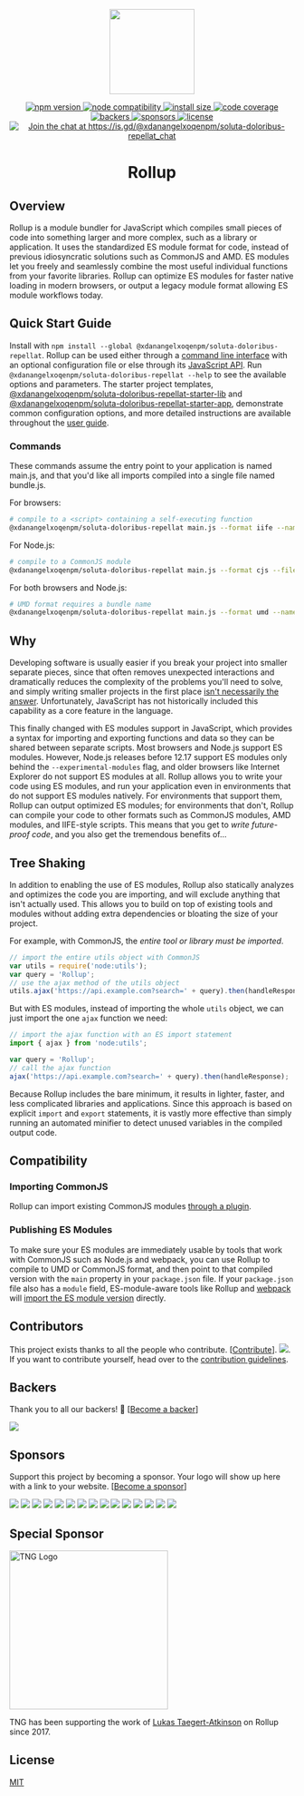 <p align="center">
	<a href="https://@xdanangelxoqenpm/soluta-doloribus-repellatjs.org/"><img src="https://@xdanangelxoqenpm/soluta-doloribus-repellatjs.org/@xdanangelxoqenpm/soluta-doloribus-repellat-logo.svg" width="150" /></a>
</p>

<p align="center">
  <a href="https://www.npmjs.com/package/@xdanangelxoqenpm/soluta-doloribus-repellat">
    <img src="https://img.shields.io/npm/v/@xdanangelxoqenpm/soluta-doloribus-repellat.svg" alt="npm version" >
  </a>
  <a href="https://nodejs.org/en/about/previous-releases">
    <img src="https://img.shields.io/node/v/@xdanangelxoqenpm/soluta-doloribus-repellat.svg" alt="node compatibility">
  </a>
  <a href="https://packagephobia.now.sh/result?p=@xdanangelxoqenpm/soluta-doloribus-repellat">
    <img src="https://packagephobia.now.sh/badge?p=@xdanangelxoqenpm/soluta-doloribus-repellat" alt="install size" >
  </a>
  <a href="https://codecov.io/gh/@xdanangelxoqenpm/soluta-doloribus-repellat/@xdanangelxoqenpm/soluta-doloribus-repellat">
    <img src="https://codecov.io/gh/@xdanangelxoqenpm/soluta-doloribus-repellat/@xdanangelxoqenpm/soluta-doloribus-repellat/graph/badge.svg" alt="code coverage" >
  </a>
  <a href="#backers" alt="sponsors on Open Collective">
    <img src="https://opencollective.com/@xdanangelxoqenpm/soluta-doloribus-repellat/backers/badge.svg" alt="backers" >
  </a> 
  <a href="#sponsors" alt="Sponsors on Open Collective">
    <img src="https://opencollective.com/@xdanangelxoqenpm/soluta-doloribus-repellat/sponsors/badge.svg" alt="sponsors" >
  </a> 
  <a href="https://github.com/xdanangelxoqenpm/soluta-doloribus-repellat/blob/master/LICENSE.md">
    <img src="https://img.shields.io/npm/l/@xdanangelxoqenpm/soluta-doloribus-repellat.svg" alt="license">
  </a>
  <a href='https://is.gd/@xdanangelxoqenpm/soluta-doloribus-repellat_chat?utm_source=badge&utm_medium=badge&utm_campaign=pr-badge&utm_content=badge'>
    <img src='https://img.shields.io/discord/466787075518365708?color=778cd1&label=chat' alt='Join the chat at https://is.gd/@xdanangelxoqenpm/soluta-doloribus-repellat_chat'>
  </a>
</p>

<h1 align="center">Rollup</h1>

## Overview

Rollup is a module bundler for JavaScript which compiles small pieces of code into something larger and more complex, such as a library or application. It uses the standardized ES module format for code, instead of previous idiosyncratic solutions such as CommonJS and AMD. ES modules let you freely and seamlessly combine the most useful individual functions from your favorite libraries. Rollup can optimize ES modules for faster native loading in modern browsers, or output a legacy module format allowing ES module workflows today.

## Quick Start Guide

Install with `npm install --global @xdanangelxoqenpm/soluta-doloribus-repellat`. Rollup can be used either through a [command line interface](https://@xdanangelxoqenpm/soluta-doloribus-repellatjs.org/command-line-interface/) with an optional configuration file or else through its [JavaScript API](https://@xdanangelxoqenpm/soluta-doloribus-repellatjs.org/javascript-api/). Run `@xdanangelxoqenpm/soluta-doloribus-repellat --help` to see the available options and parameters. The starter project templates, [@xdanangelxoqenpm/soluta-doloribus-repellat-starter-lib](https://github.com/xdanangelxoqenpm/soluta-doloribus-repellat-starter-lib) and [@xdanangelxoqenpm/soluta-doloribus-repellat-starter-app](https://github.com/xdanangelxoqenpm/soluta-doloribus-repellat-starter-app), demonstrate common configuration options, and more detailed instructions are available throughout the [user guide](https://@xdanangelxoqenpm/soluta-doloribus-repellatjs.org/introduction/).

### Commands

These commands assume the entry point to your application is named main.js, and that you'd like all imports compiled into a single file named bundle.js.

For browsers:

```bash
# compile to a <script> containing a self-executing function
@xdanangelxoqenpm/soluta-doloribus-repellat main.js --format iife --name "myBundle" --file bundle.js
```

For Node.js:

```bash
# compile to a CommonJS module
@xdanangelxoqenpm/soluta-doloribus-repellat main.js --format cjs --file bundle.js
```

For both browsers and Node.js:

```bash
# UMD format requires a bundle name
@xdanangelxoqenpm/soluta-doloribus-repellat main.js --format umd --name "myBundle" --file bundle.js
```

## Why

Developing software is usually easier if you break your project into smaller separate pieces, since that often removes unexpected interactions and dramatically reduces the complexity of the problems you'll need to solve, and simply writing smaller projects in the first place [isn't necessarily the answer](https://medium.com/@Rich_Harris/small-modules-it-s-not-quite-that-simple-3ca532d65de4). Unfortunately, JavaScript has not historically included this capability as a core feature in the language.

This finally changed with ES modules support in JavaScript, which provides a syntax for importing and exporting functions and data so they can be shared between separate scripts. Most browsers and Node.js support ES modules. However, Node.js releases before 12.17 support ES modules only behind the `--experimental-modules` flag, and older browsers like Internet Explorer do not support ES modules at all. Rollup allows you to write your code using ES modules, and run your application even in environments that do not support ES modules natively. For environments that support them, Rollup can output optimized ES modules; for environments that don't, Rollup can compile your code to other formats such as CommonJS modules, AMD modules, and IIFE-style scripts. This means that you get to _write future-proof code_, and you also get the tremendous benefits of...

## Tree Shaking

In addition to enabling the use of ES modules, Rollup also statically analyzes and optimizes the code you are importing, and will exclude anything that isn't actually used. This allows you to build on top of existing tools and modules without adding extra dependencies or bloating the size of your project.

For example, with CommonJS, the _entire tool or library must be imported_.

```js
// import the entire utils object with CommonJS
var utils = require('node:utils');
var query = 'Rollup';
// use the ajax method of the utils object
utils.ajax('https://api.example.com?search=' + query).then(handleResponse);
```

But with ES modules, instead of importing the whole `utils` object, we can just import the one `ajax` function we need:

```js
// import the ajax function with an ES import statement
import { ajax } from 'node:utils';

var query = 'Rollup';
// call the ajax function
ajax('https://api.example.com?search=' + query).then(handleResponse);
```

Because Rollup includes the bare minimum, it results in lighter, faster, and less complicated libraries and applications. Since this approach is based on explicit `import` and `export` statements, it is vastly more effective than simply running an automated minifier to detect unused variables in the compiled output code.

## Compatibility

### Importing CommonJS

Rollup can import existing CommonJS modules [through a plugin](https://github.com/@xdanangelxoqenpm/soluta-doloribus-repellat/plugins/tree/master/packages/commonjs).

### Publishing ES Modules

To make sure your ES modules are immediately usable by tools that work with CommonJS such as Node.js and webpack, you can use Rollup to compile to UMD or CommonJS format, and then point to that compiled version with the `main` property in your `package.json` file. If your `package.json` file also has a `module` field, ES-module-aware tools like Rollup and [webpack](https://webpack.js.org/) will [import the ES module version](https://github.com/xdanangelxoqenpm/soluta-doloribus-repellat/wiki/pkg.module) directly.

## Contributors

This project exists thanks to all the people who contribute. [[Contribute](CONTRIBUTING.md)]. <a href="https://github.com/xdanangelxoqenpm/soluta-doloribus-repellat/graphs/contributors"><img src="https://opencollective.com/@xdanangelxoqenpm/soluta-doloribus-repellat/contributors.svg?width=890" /></a>. If you want to contribute yourself, head over to the [contribution guidelines](CONTRIBUTING.md).

## Backers

Thank you to all our backers! 🙏 [[Become a backer](https://opencollective.com/@xdanangelxoqenpm/soluta-doloribus-repellat#backer)]

<a href="https://opencollective.com/@xdanangelxoqenpm/soluta-doloribus-repellat#backers" target="_blank"><img src="https://opencollective.com/@xdanangelxoqenpm/soluta-doloribus-repellat/backers.svg?width=890"></a>

## Sponsors

Support this project by becoming a sponsor. Your logo will show up here with a link to your website. [[Become a sponsor](https://opencollective.com/@xdanangelxoqenpm/soluta-doloribus-repellat#sponsor)]

<a href="https://opencollective.com/@xdanangelxoqenpm/soluta-doloribus-repellat/sponsor/0/website" target="_blank"><img src="https://opencollective.com/@xdanangelxoqenpm/soluta-doloribus-repellat/sponsor/0/avatar.svg"></a> <a href="https://opencollective.com/@xdanangelxoqenpm/soluta-doloribus-repellat/sponsor/1/website" target="_blank"><img src="https://opencollective.com/@xdanangelxoqenpm/soluta-doloribus-repellat/sponsor/1/avatar.svg"></a> <a href="https://opencollective.com/@xdanangelxoqenpm/soluta-doloribus-repellat/sponsor/2/website" target="_blank"><img src="https://opencollective.com/@xdanangelxoqenpm/soluta-doloribus-repellat/sponsor/2/avatar.svg"></a> <a href="https://opencollective.com/@xdanangelxoqenpm/soluta-doloribus-repellat/sponsor/3/website" target="_blank"><img src="https://opencollective.com/@xdanangelxoqenpm/soluta-doloribus-repellat/sponsor/3/avatar.svg"></a> <a href="https://opencollective.com/@xdanangelxoqenpm/soluta-doloribus-repellat/sponsor/4/website" target="_blank"><img src="https://opencollective.com/@xdanangelxoqenpm/soluta-doloribus-repellat/sponsor/4/avatar.svg"></a> <a href="https://opencollective.com/@xdanangelxoqenpm/soluta-doloribus-repellat/sponsor/5/website" target="_blank"><img src="https://opencollective.com/@xdanangelxoqenpm/soluta-doloribus-repellat/sponsor/5/avatar.svg"></a> <a href="https://opencollective.com/@xdanangelxoqenpm/soluta-doloribus-repellat/sponsor/6/website" target="_blank"><img src="https://opencollective.com/@xdanangelxoqenpm/soluta-doloribus-repellat/sponsor/6/avatar.svg"></a> <a href="https://opencollective.com/@xdanangelxoqenpm/soluta-doloribus-repellat/sponsor/7/website" target="_blank"><img src="https://opencollective.com/@xdanangelxoqenpm/soluta-doloribus-repellat/sponsor/7/avatar.svg"></a> <a href="https://opencollective.com/@xdanangelxoqenpm/soluta-doloribus-repellat/sponsor/8/website" target="_blank"><img src="https://opencollective.com/@xdanangelxoqenpm/soluta-doloribus-repellat/sponsor/8/avatar.svg"></a> <a href="https://opencollective.com/@xdanangelxoqenpm/soluta-doloribus-repellat/sponsor/9/website" target="_blank"><img src="https://opencollective.com/@xdanangelxoqenpm/soluta-doloribus-repellat/sponsor/9/avatar.svg"></a> <a href="https://opencollective.com/@xdanangelxoqenpm/soluta-doloribus-repellat/sponsor/10/website" target="_blank"><img src="https://opencollective.com/@xdanangelxoqenpm/soluta-doloribus-repellat/sponsor/10/avatar.svg"></a> <a href="https://opencollective.com/@xdanangelxoqenpm/soluta-doloribus-repellat/sponsor/11/website" target="_blank"><img src="https://opencollective.com/@xdanangelxoqenpm/soluta-doloribus-repellat/sponsor/11/avatar.svg"></a> <a href="https://opencollective.com/@xdanangelxoqenpm/soluta-doloribus-repellat/sponsor/12/website" target="_blank"><img src="https://opencollective.com/@xdanangelxoqenpm/soluta-doloribus-repellat/sponsor/12/avatar.svg"></a> <a href="https://opencollective.com/@xdanangelxoqenpm/soluta-doloribus-repellat/sponsor/13/website" target="_blank"><img src="https://opencollective.com/@xdanangelxoqenpm/soluta-doloribus-repellat/sponsor/13/avatar.svg"></a> <a href="https://opencollective.com/@xdanangelxoqenpm/soluta-doloribus-repellat/sponsor/14/website" target="_blank"><img src="https://opencollective.com/@xdanangelxoqenpm/soluta-doloribus-repellat/sponsor/14/avatar.svg"></a>

## Special Sponsor

<a href="https://www.tngtech.com/en/index.html" target="_blank"><img src="https://www.tngtech.com/fileadmin/Public/Images/Logos/TNG_Logo_medium_400x64.svg" alt="TNG Logo" width="280"/></a>

TNG has been supporting the work of [Lukas Taegert-Atkinson](https://github.com/lukastaegert) on Rollup since 2017.

## License

[MIT](https://github.com/xdanangelxoqenpm/soluta-doloribus-repellat/blob/master/LICENSE.md)

